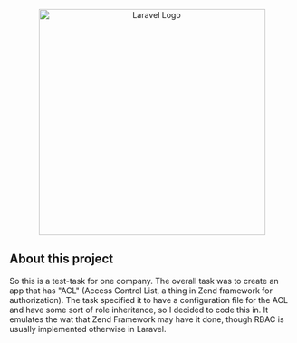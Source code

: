 <p align="center"><a href="https://laravel.com" target="_blank"><img src="https://raw.githubusercontent.com/laravel/art/master/logo-lockup/5%20SVG/2%20CMYK/1%20Full%20Color/laravel-logolockup-cmyk-red.svg" width="400" alt="Laravel Logo"></a></p>


## About this project

So this is a test-task for one company. The overall task was to 
create an app that has "ACL" (Access Control List, a thing in Zend framework
for authorization). The task specified it to have a configuration file for the ACL
and have some sort of role inheritance, so I decided to code this in. It emulates the wat
that Zend Framework may have it done, though RBAC is usually implemented otherwise in Laravel.
